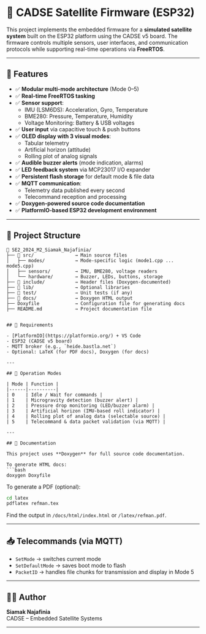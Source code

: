 # 🚀 CADSE Satellite Firmware (ESP32)

This project implements the embedded firmware for a **simulated satellite system** built on the ESP32 platform using the CADSE v5 board. The firmware controls multiple sensors, user interfaces, and communication protocols while supporting real-time operations via **FreeRTOS**.

---

## 📌 Features

- ✅ **Modular multi-mode architecture** (Mode 0–5)
- ✅ **Real-time FreeRTOS tasking**
- ✅ **Sensor support**:
  - IMU (LSM6DS): Acceleration, Gyro, Temperature
  - BME280: Pressure, Temperature, Humidity
  - Voltage Monitoring: Battery & USB voltages
- ✅ **User input** via capacitive touch & push buttons
- ✅ **OLED display with 3 visual modes**:
  - Tabular telemetry
  - Artificial horizon (attitude)
  - Rolling plot of analog signals
- ✅ **Audible buzzer alerts** (mode indication, alarms)
- ✅ **LED feedback system** via MCP23017 I/O expander
- ✅ **Persistent flash storage** for default mode & file data
- ✅ **MQTT communication**:
  - Telemetry data published every second
  - Telecommand reception and processing
- ✅ **Doxygen-powered source code documentation**
- ✅ **PlatformIO-based ESP32 development environment**

---

## 📂 Project Structure

```plaintext
📁 SE2_2024_M2_Siamak_Najafinia/
├── 📁 src/               → Main source files
│   ├── modes/           → Mode-specific logic (mode1.cpp ... mode5.cpp)
│   ├── sensors/         → IMU, BME280, voltage readers
│   └── hardware/        → Buzzer, LEDs, buttons, storage
├── 📁 include/           → Header files (Doxygen-documented)
├── 📁 lib/               → Optional libraries
├── 📁 test/              → Unit tests (if any)
├── 📁 docs/              → Doxygen HTML output
├── Doxyfile             → Configuration file for generating docs
├── README.md            → Project documentation file


## 🔧 Requirements

- [PlatformIO](https://platformio.org/) + VS Code
- ESP32 (CADSE v5 board)
- MQTT broker (e.g., `heide.bastla.net`)
- Optional: LaTeX (for PDF docs), Doxygen (for docs)

---

## 📡 Operation Modes

| Mode | Function |
|------|----------|
| 0    | Idle / Wait for commands |
| 1    | Microgravity detection (buzzer alert) |
| 2    | Pressure drop monitoring (LED/buzzer alarm) |
| 3    | Artificial horizon (IMU-based roll indicator) |
| 4    | Rolling plot of analog data (selectable source) |
| 5    | Telecommand & data packet validation (via MQTT) |

---

## 📘 Documentation

This project uses **Doxygen** for full source code documentation.

To generate HTML docs:
```bash
doxygen Doxyfile
```

To generate a PDF (optional):
```bash
cd latex
pdflatex refman.tex
```

Find the output in `/docs/html/index.html` or `/latex/refman.pdf`.

---

## 📥 Telecommands (via MQTT)

- `SetMode` → switches current mode
- `SetDefaultMode` → saves boot mode to flash
- `PacketID` → handles file chunks for transmission and display in Mode 5

---

## 🧑‍💻 Author

**Siamak Najafinia**  
CADSE – Embedded Satellite Systems

---

